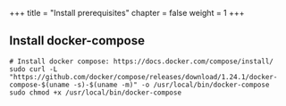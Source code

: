 +++
title = "Install prerequisites"
chapter = false
weight = 1
+++

## Install docker-compose

```
# Install docker compose: https://docs.docker.com/compose/install/
sudo curl -L "https://github.com/docker/compose/releases/download/1.24.1/docker-compose-$(uname -s)-$(uname -m)" -o /usr/local/bin/docker-compose
sudo chmod +x /usr/local/bin/docker-compose
```
